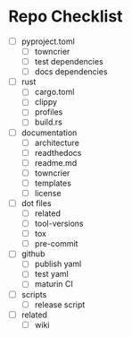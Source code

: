 
# Repo Checklist


- [ ] pyproject.toml
    - [ ] towncrier
    - [ ] test dependencies
    - [ ] docs dependencies
- [ ] rust
    - [ ] cargo.toml
    - [ ] clippy
    - [ ] profiles
    - [ ] build.rs
- [ ] documentation
    - [ ] architecture
    - [ ] readthedocs
    - [ ] readme.md
    - [ ] towncrier
    - [ ] templates
    - [ ] license
- [ ] dot files
    - [ ] related
    - [ ] tool-versions
    - [ ] tox
    - [ ] pre-commit
- [ ] github
    - [ ] publish yaml
    - [ ] test yaml
    - [ ] maturin CI
- [ ] scripts
    - [ ] release script
- [ ] related
    - [ ] wiki
